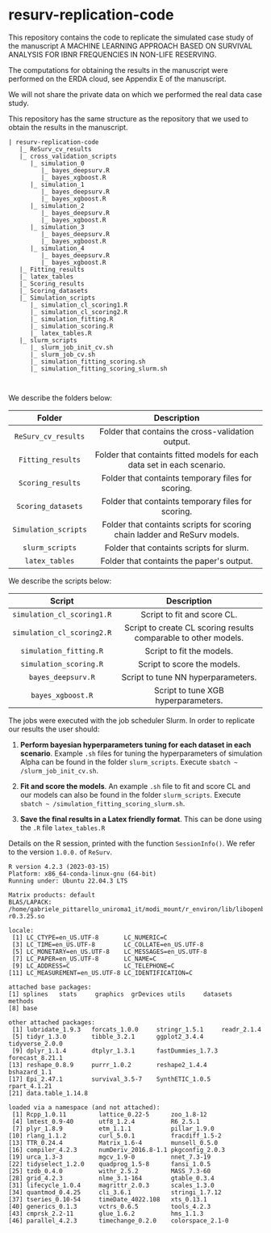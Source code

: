# resurv-replication-code

This repository contains the code to replicate the simulated case study of the manuscript A MACHINE LEARNING APPROACH BASED ON SURVIVAL ANALYSIS FOR IBNR FREQUENCIES IN NON-LIFE RESERVING.

The computations for obtaining the results in the manuscript were performed on the ERDA cloud, see Appendix E of the manuscript. 

We will not share the private data on which we performed the real data case study.

This repository has the same structure as the repository that we used to obtain the results in the manuscript.

```
| resurv-replication-code
   |_ ReSurv_cv_results
   |_ cross_validation_scripts 
      |_ simulation_0
         |_ bayes_deepsurv.R 
         |_ bayes_xgboost.R 
      |_ simulation_1
         |_ bayes_deepsurv.R 
         |_ bayes_xgboost.R 
      |_ simulation_2
         |_ bayes_deepsurv.R 
         |_ bayes_xgboost.R 
      |_ simulation_3
         |_ bayes_deepsurv.R 
         |_ bayes_xgboost.R 
      |_ simulation_4
         |_ bayes_deepsurv.R 
         |_ bayes_xgboost.R 
   |_ Fitting_results
   |_ latex_tables
   |_ Scoring_results
   |_ Scoring_datasets
   |_ Simulation_scripts
      |_ simulation_cl_scoring1.R
      |_ simulation_cl_scoring2.R
      |_ simulation_fitting.R
      |_ simulation_scoring.R
      |_ latex_tables.R
   |_ slurm_scripts
      |_ slurm_job_init_cv.sh
      |_ slurm_job_cv.sh
      |_ simulation_fitting_scoring.sh
      |_ simulation_fitting_scoring_slurm.sh

      
```

We describe the folders below:

|      Folder             |           Description                                                      |
| :---------------------: |:--------------------------------------------------------------------------:|
| `ReSurv_cv_results`     | Folder that contains the cross-validation output.                          |
| `Fitting_results`       | Folder that containts fitted models for each data set in each scenario.    |
| `Scoring_results`       | Folder that containts temporary files for scoring.                         |
| `Scoring_datasets`      | Folder that containts temporary files for scoring.                         |
| `Simulation_scripts`    | Folder that containts scripts for scoring chain ladder and ReSurv models.  |
| `slurm_scripts`         | Folder that containts scripts for slurm.                                   |
| `latex_tables`          | Folder that containts the paper's output.                                  |

We describe the scripts below:

|      Script                |    Description                                                  |
| :------------------------: |:---------------------------------------------------------------:|
| `simulation_cl_scoring1.R` | Script to fit and score CL.                                     |
| `simulation_cl_scoring2.R` | Script to create CL scoring results comparable to other models. |
| `simulation_fitting.R`     | Script to fit the models.                                       |
| `simulation_scoring.R`     | Script to score the models.                                     |
| `bayes_deepsurv.R`         | Script to tune NN hyperparameters.                              |
| `bayes_xgboost.R`          | Script to tune XGB hyperparameters.                             |


The jobs were executed with the job scheduler Slurm. In order to replicate our results the user should:

1. **Perform bayesian hyperparameters tuning for each dataset in each scenario**. Example `.sh` files for tuning the hyperparameters of simulation Alpha can be found in the folder `slurm_scripts`. Execute `sbatch ~ /slurm_job_init_cv.sh`. 

2. **Fit and score the models**. An example `.sh` file to fit and score CL and our models can also be found in the folder `slurm_scripts`. Execute `sbatch ~ /simulation_fitting_scoring_slurm.sh`.

3. **Save the final results in a Latex friendly format**. This can be done using the `.R` file `latex_tables.R`


Details on the R session, printed with the function `SessionInfo()`. 
We refer to the version `1.0.0.` of `ReSurv`.

```
R version 4.2.3 (2023-03-15)
Platform: x86_64-conda-linux-gnu (64-bit)
Running under: Ubuntu 22.04.3 LTS

Matrix products: default
BLAS/LAPACK: /home/gabriele_pittarello_uniroma1_it/modi_mount/r_environ/lib/libopenblasp-r0.3.25.so

locale:
 [1] LC_CTYPE=en_US.UTF-8       LC_NUMERIC=C              
 [3] LC_TIME=en_US.UTF-8        LC_COLLATE=en_US.UTF-8    
 [5] LC_MONETARY=en_US.UTF-8    LC_MESSAGES=en_US.UTF-8   
 [7] LC_PAPER=en_US.UTF-8       LC_NAME=C                 
 [9] LC_ADDRESS=C               LC_TELEPHONE=C            
[11] LC_MEASUREMENT=en_US.UTF-8 LC_IDENTIFICATION=C       

attached base packages:
[1] splines   stats     graphics  grDevices utils     datasets  methods  
[8] base     

other attached packages:
 [1] lubridate_1.9.3   forcats_1.0.0     stringr_1.5.1     readr_2.1.4      
 [5] tidyr_1.3.0       tibble_3.2.1      ggplot2_3.4.4     tidyverse_2.0.0  
 [9] dplyr_1.1.4       dtplyr_1.3.1      fastDummies_1.7.3 forecast_8.21.1  
[13] reshape_0.8.9     purrr_1.0.2       reshape2_1.4.4    bshazard_1.1     
[17] Epi_2.47.1        survival_3.5-7    SynthETIC_1.0.5   rpart_4.1.21     
[21] data.table_1.14.8

loaded via a namespace (and not attached):
 [1] Rcpp_1.0.11         lattice_0.22-5      zoo_1.8-12         
 [4] lmtest_0.9-40       utf8_1.2.4          R6_2.5.1           
 [7] plyr_1.8.9          etm_1.1.1           pillar_1.9.0       
[10] rlang_1.1.2         curl_5.0.1          fracdiff_1.5-2     
[13] TTR_0.24.4          Matrix_1.6-4        munsell_0.5.0      
[16] compiler_4.2.3      numDeriv_2016.8-1.1 pkgconfig_2.0.3    
[19] urca_1.3-3          mgcv_1.9-0          nnet_7.3-19        
[22] tidyselect_1.2.0    quadprog_1.5-8      fansi_1.0.5        
[25] tzdb_0.4.0          withr_2.5.2         MASS_7.3-60        
[28] grid_4.2.3          nlme_3.1-164        gtable_0.3.4       
[31] lifecycle_1.0.4     magrittr_2.0.3      scales_1.3.0       
[34] quantmod_0.4.25     cli_3.6.1           stringi_1.7.12     
[37] tseries_0.10-54     timeDate_4022.108   xts_0.13.1         
[40] generics_0.1.3      vctrs_0.6.5         tools_4.2.3        
[43] cmprsk_2.2-11       glue_1.6.2          hms_1.1.3          
[46] parallel_4.2.3      timechange_0.2.0    colorspace_2.1-0 
```

